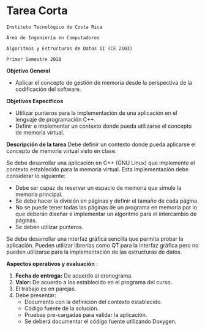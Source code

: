 # Tarea Corta
```
Instituto Tecnológico de Costa Rica

Área de Ingeniería en Computadores

Algoritmos y Estructuras de Datos II (CE 2103)

Primer Semestre 2018
```

**Objetivo General**
+ Aplicar el concepto de gestión de memoria desde la perspectiva de la codificación del
software.

**Objetivos Específicos**
+ Utilizar punteros para la implementación de una aplicación en el lenguaje de programación
C++.
+ Definir e implementar un contexto donde pueda utilizarse el concepto de memoria virtual.

**Descripción de la tarea**
Debe definir un contexto donde pueda aplicarse el concepto de memoria virtual visto en clase.

Se debe desarrollar una aplicación en C++ (GNU Linux) que implemente el contexto establecido para la
memoria virtual. Esta implementación debe considerar lo siguiente:
+ Debe ser capaz de reservar un espacio de memoria que simule la memoria principal.
+ Se debe hacer la división en páginas y definir el tamaño de cada página.
+ No se puede tener todas las páginas de un programa en memoria por lo que deberán diseñar e
implementar un algoritmo para el intercambio de páginas.
+ Se deben utilizar punteros.

Se debe desarrollar una interfaz gráfica sencilla que permita probar la aplicación. Pueden utilizar librerías
como QT para la interfaz gráfica pero no pueden utilizarse para la implementación de las estructuras de
datos.

**Aspectos operativos y evaluación** :

1. **Fecha de entrega:** De acuerdo al cronograma.
2. **Valor:** De acuerdo a los establecido en el programa del curso.
3. El trabajo es en parejas.
4. Debe presentar:
    - Documento con la definición del contexto establecido.
    - Código fuente de la solución.
    - Pruebas pre-cargadas para validar la aplicación.
    - Se deberá documentar el código fuente utilizando Doxygen.

